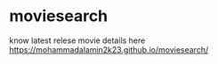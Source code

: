 # moviesearch
know latest relese movie details here
https://mohammadalamin2k23.github.io/moviesearch/
